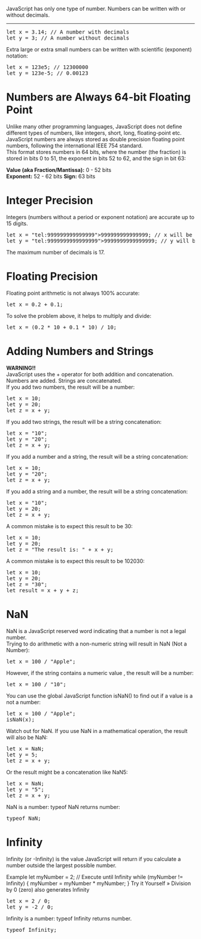 JavaScript has only one type of number. Numbers can be written with or without decimals.
<hr>
<pre>
let x = 3.14; // A number with decimals
let y = 3; // A number without decimals
</pre>
Extra large or extra small numbers can be written with scientific (exponent) notation:
<pre>
let x = 123e5; // 12300000
let y = 123e-5; // 0.00123
</pre>
<h1>Numbers are Always 64-bit Floating Point</h1>
Unlike many other programming languages, JavaScript does not define different types of numbers, like integers, short, long, floating-point etc.
<br>
JavaScript numbers are always stored as double precision floating point numbers, following the international IEEE 754 standard. 
<br>
This format stores numbers in 64 bits, where the number (the fraction) is stored in bits 0 to 51, the exponent in bits 52 to 62, and the sign in bit 63:
<p></p>
<b>Value (aka Fraction/Mantissa):</b> 0 - 52 bits
<br>
<b>Exponent:</b> 52 - 62 bits
<b>Sign:</b> 63 bits
<h1>Integer Precision</h1>
Integers (numbers without a period or exponent notation) are accurate up to 15 digits.
<pre>
let x = "tel:999999999999999">999999999999999; // x will be 999999999999999
let y = "tel:9999999999999999">9999999999999999; // y will be 10000000000000000
</pre>
The maximum number of decimals is 17.
<h1>Floating Precision</h1>
Floating point arithmetic is not always 100% accurate:
<pre>let x = 0.2 + 0.1;</pre>
To solve the problem above, it helps to multiply and divide:
<pre>let x = (0.2 * 10 + 0.1 * 10) / 10;</pre>
<h1>Adding Numbers and Strings</h1>
<b>WARNING!!</b>
<br>
JavaScript uses the + operator for both addition and concatenation.
<br>
Numbers are added. Strings are concatenated.
<br>
If you add two numbers, the result will be a number:
<pre>
let x = 10;
let y = 20;
let z = x + y;
</pre>
If you add two strings, the result will be a string concatenation:
<pre>
let x = "10";
let y = "20";
let z = x + y;
</pre>
If you add a number and a string, the result will be a string concatenation:
<pre>
let x = 10;
let y = "20";
let z = x + y;
</pre>
If you add a string and a number, the result will be a string concatenation:
<pre>
let x = "10";
let y = 20;
let z = x + y;
</pre>
A common mistake is to expect this result to be 30:
<pre>
let x = 10;
let y = 20;
let z = "The result is: " + x + y;
</pre>
A common mistake is to expect this result to be 102030:
<pre>
let x = 10;
let y = 20;
let z = "30";
let result = x + y + z;
</pre>
<h1>NaN</h1>
NaN is a JavaScript reserved word indicating that a number is not a legal number.
<br>
Trying to do arithmetic with a non-numeric string will result in NaN (Not a Number):
<pre>let x = 100 / "Apple";</pre>
However, if the string contains a numeric value , the result will be a number:
<pre>let x = 100 / "10";</pre>
You can use the global JavaScript function isNaN() to find out if a value is a not a number:
<pre>
let x = 100 / "Apple";
isNaN(x);
</pre>
Watch out for NaN. If you use NaN in a mathematical operation, the result will also be NaN:
<pre>
let x = NaN;
let y = 5;
let z = x + y;
</pre>
Or the result might be a concatenation like NaN5:
<pre>
let x = NaN;
let y = "5";
let z = x + y;
</pre>
NaN is a number: typeof NaN returns number:
<pre>typeof NaN;</pre>
<h1>Infinity</h1>
Infinity (or -Infinity) is the value JavaScript will return if you calculate a number outside the largest possible number.

Example
let myNumber = 2;
// Execute until Infinity
while (myNumber != Infinity) {
  myNumber = myNumber * myNumber;
}
Try it Yourself »
Division by 0 (zero) also generates Infinity
<pre>
let x = 2 / 0;
let y = -2 / 0;
</pre>
Infinity is a number: typeof Infinity returns number.
<pre>typeof Infinity;</pre>
